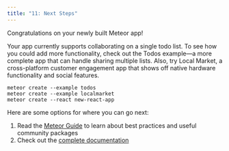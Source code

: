 ```yaml
---
title: "11: Next Steps"
---
```


Congratulations on your newly built Meteor app!

Your app currently supports collaborating on a single todo list. To see how you could add more functionality, check out the Todos example—a more complete app that can handle sharing multiple lists. Also, try Local Market, a cross-platform customer engagement app that shows off native hardware functionality and social features.

```
meteor create --example todos
meteor create --example localmarket
meteor create --react new-react-app
```

Here are some options for where you can go next:

1. Read the [Meteor Guide](https://guide.meteor.com/) to learn about best practices and useful community packages
2. Check out the [complete documentation](https://docs.meteor.com/)
